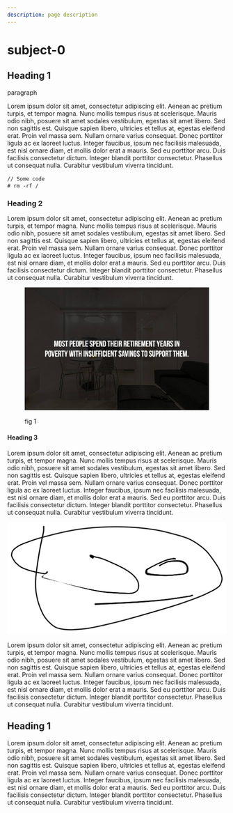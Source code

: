 ```yaml
---
description: page description
---
```


# subject-0

## Heading 1

paragraph

Lorem ipsum dolor sit amet, consectetur adipiscing elit. Aenean ac pretium turpis, et tempor magna. Nunc mollis tempus risus at scelerisque. Mauris odio nibh, posuere sit amet sodales vestibulum, egestas sit amet libero. Sed non sagittis est. Quisque sapien libero, ultricies et tellus at, egestas eleifend erat. Proin vel massa sem. Nullam ornare varius consequat. Donec porttitor ligula ac ex laoreet luctus. Integer faucibus, ipsum nec facilisis malesuada, est nisl ornare diam, et mollis dolor erat a mauris. Sed eu porttitor arcu. Duis facilisis consectetur dictum. Integer blandit porttitor consectetur. Phasellus ut consequat nulla. Curabitur vestibulum viverra tincidunt.

```
// Some code
# rm -rf /
```

### Heading 2

Lorem ipsum dolor sit amet, consectetur adipiscing elit. Aenean ac pretium turpis, et tempor magna. Nunc mollis tempus risus at scelerisque. Mauris odio nibh, posuere sit amet sodales vestibulum, egestas sit amet libero. Sed non sagittis est. Quisque sapien libero, ultricies et tellus at, egestas eleifend erat. Proin vel massa sem. Nullam ornare varius consequat. Donec porttitor ligula ac ex laoreet luctus. Integer faucibus, ipsum nec facilisis malesuada, est nisl ornare diam, et mollis dolor erat a mauris. Sed eu porttitor arcu. Duis facilisis consectetur dictum. Integer blandit porttitor consectetur. Phasellus ut consequat nulla. Curabitur vestibulum viverra tincidunt.

<figure><img src="../.gitbook/assets/creepy_facts_are_terrifyingly_interesting_640_13.jpg" alt=""><figcaption><p>fig 1</p></figcaption></figure>

#### Heading 3

Lorem ipsum dolor sit amet, consectetur adipiscing elit. Aenean ac pretium turpis, et tempor magna. Nunc mollis tempus risus at scelerisque. Mauris odio nibh, posuere sit amet sodales vestibulum, egestas sit amet libero. Sed non sagittis est. Quisque sapien libero, ultricies et tellus at, egestas eleifend erat. Proin vel massa sem. Nullam ornare varius consequat. Donec porttitor ligula ac ex laoreet luctus. Integer faucibus, ipsum nec facilisis malesuada, est nisl ornare diam, et mollis dolor erat a mauris. Sed eu porttitor arcu. Duis facilisis consectetur dictum. Integer blandit porttitor consectetur. Phasellus ut consequat nulla. Curabitur vestibulum viverra tincidunt.

<img src="../.gitbook/assets/file.excalidraw.svg" alt="fig 2" class="gitbook-drawing">

Lorem ipsum dolor sit amet, consectetur adipiscing elit. Aenean ac pretium turpis, et tempor magna. Nunc mollis tempus risus at scelerisque. Mauris odio nibh, posuere sit amet sodales vestibulum, egestas sit amet libero. Sed non sagittis est. Quisque sapien libero, ultricies et tellus at, egestas eleifend erat. Proin vel massa sem. Nullam ornare varius consequat. Donec porttitor ligula ac ex laoreet luctus. Integer faucibus, ipsum nec facilisis malesuada, est nisl ornare diam, et mollis dolor erat a mauris. Sed eu porttitor arcu. Duis facilisis consectetur dictum. Integer blandit porttitor consectetur. Phasellus ut consequat nulla. Curabitur vestibulum viverra tincidunt.

## Heading 1

Lorem ipsum dolor sit amet, consectetur adipiscing elit. Aenean ac pretium turpis, et tempor magna. Nunc mollis tempus risus at scelerisque. Mauris odio nibh, posuere sit amet sodales vestibulum, egestas sit amet libero. Sed non sagittis est. Quisque sapien libero, ultricies et tellus at, egestas eleifend erat. Proin vel massa sem. Nullam ornare varius consequat. Donec porttitor ligula ac ex laoreet luctus. Integer faucibus, ipsum nec facilisis malesuada, est nisl ornare diam, et mollis dolor erat a mauris. Sed eu porttitor arcu. Duis facilisis consectetur dictum. Integer blandit porttitor consectetur. Phasellus ut consequat nulla. Curabitur vestibulum viverra tincidunt.
